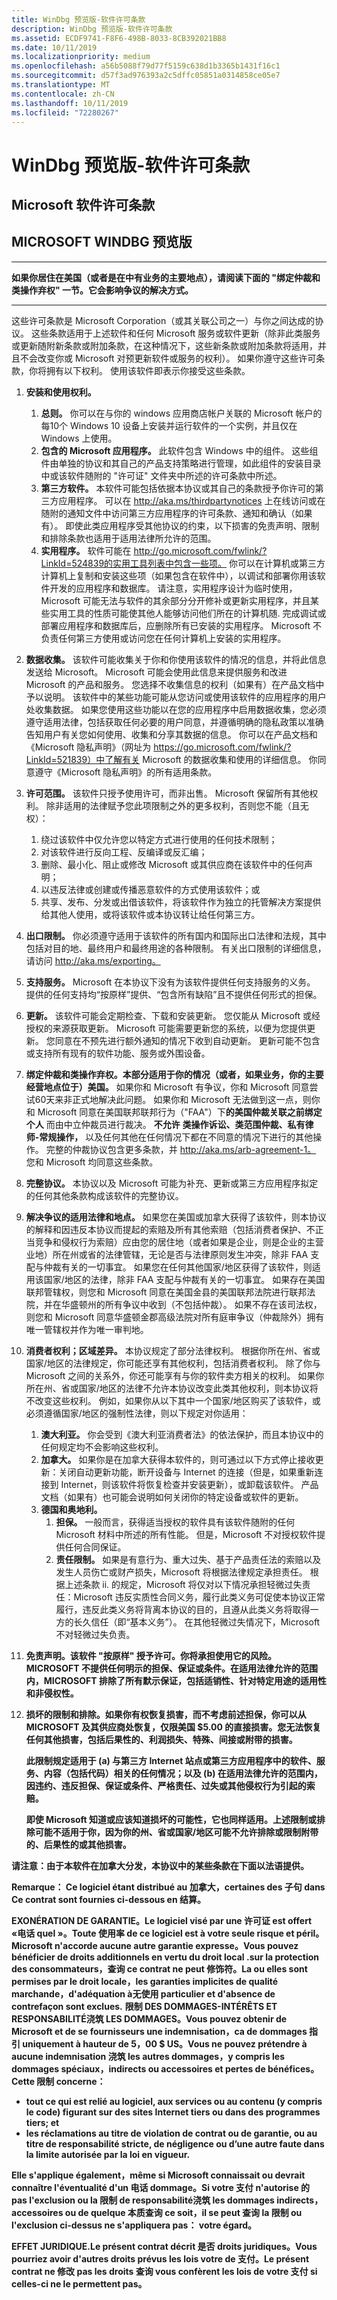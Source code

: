```yaml
---
title: WinDbg 预览版-软件许可条款
description: WinDbg 预览版-软件许可条款
ms.assetid: ECDF9741-F8F6-498B-8033-8CB392021BB8
ms.date: 10/11/2019
ms.localizationpriority: medium
ms.openlocfilehash: a56b5088f79d77f5159c638d1b3365b1431f16c1
ms.sourcegitcommit: d57f3ad976393a2c5dffc05851a0314858ce05e7
ms.translationtype: MT
ms.contentlocale: zh-CN
ms.lasthandoff: 10/11/2019
ms.locfileid: "72280267"
---
```

# <a name="windbg-preview---software-license-terms"></a>WinDbg 预览版-软件许可条款

## <a name="microsoft-software-license-terms"></a>Microsoft 软件许可条款
## <a name="microsoft-windbg-preview"></a>MICROSOFT WINDBG 预览版
___

**如果你居住在美国（或者是在中有业务的主要地点），请阅读下面的 "绑定仲裁和类操作弃权" 一节。它会影响争议的解决方式。**

___

这些许可条款是 Microsoft Corporation（或其关联公司之一）与你之间达成的协议。 这些条款适用于上述软件和任何 Microsoft 服务或软件更新（除非此类服务或更新随附新条款或附加条款，在这种情况下，这些新条款或附加条款将适用，并且不会改变你或 Microsoft 对预更新软件或服务的权利）。 如果你遵守这些许可条款，你将拥有以下权利。 使用该软件即表示你接受这些条款。
1.  **安装和使用权利。**
    1.  **总则。** 你可以在与你的 windows 应用商店帐户关联的 Microsoft 帐户的每10个 Windows 10 设备上安装并运行软件的一个实例，并且仅在 Windows 上使用。
    2.  **包含的 Microsoft 应用程序。** 此软件包含 Windows 中的组件。 这些组件由单独的协议和其自己的产品支持策略进行管理，如此组件的安装目录中或该软件随附的 "许可证" 文件夹中所述的许可条款中所述。
    3.  **第三方软件。** 本软件可能包括依据本协议或其自己的条款授予你许可的第三方应用程序。 可以在 http://aka.ms/thirdpartynotices 上在线访问或在随附的通知文件中访问第三方应用程序的许可条款、通知和确认（如果有）。 即使此类应用程序受其他协议的约束，以下损害的免责声明、限制和排除条款也适用于适用法律所允许的范围。
    4.  **实用程序。** 软件可能在 http://go.microsoft.com/fwlink/?LinkId=524839的实用工具列表中包含一些项。 你可以在计算机或第三方计算机上复制和安装这些项（如果包含在软件中），以调试和部署你用该软件开发的应用程序和数据库。 请注意，实用程序设计为临时使用，Microsoft 可能无法与软件的其余部分分开修补或更新实用程序，并且某些实用工具的性质可能使其他人能够访问他们所在的计算机随. 完成调试或部署应用程序和数据库后，应删除所有已安装的实用程序。 Microsoft 不负责任何第三方使用或访问您在任何计算机上安装的实用程序。
2.  **数据收集。** 该软件可能收集关于你和你使用该软件的情况的信息，并将此信息发送给 Microsoft。 Microsoft 可能会使用此信息来提供服务和改进 Microsoft 的产品和服务。 您选择不收集信息的权利（如果有）在产品文档中予以说明。 该软件中的某些功能可能从您访问或使用该软件的应用程序的用户处收集数据。 如果您使用这些功能以在您的应用程序中启用数据收集，您必须遵守适用法律，包括获取任何必要的用户同意，并遵循明确的隐私政策以准确告知用户有关您如何使用、收集和分享其数据的信息。 你可以在产品文档和《Microsoft 隐私声明》（网址为 https://go.microsoft.com/fwlink/?LinkId=521839）中了解有关 Microsoft 的数据收集和使用的详细信息。 你同意遵守《Microsoft 隐私声明》的所有适用条款。
3.  **许可范围。** 该软件只授予使用许可，而非出售。 Microsoft 保留所有其他权利。 除非适用的法律赋予您此项限制之外的更多权利，否则您不能（且无权）：
    1.  绕过该软件中仅允许您以特定方式进行使用的任何技术限制；
    2.  对该软件进行反向工程、反编译或反汇编；
    3.  删除、最小化、阻止或修改 Microsoft 或其供应商在该软件中的任何声明；
    4.  以违反法律或创建或传播恶意软件的方式使用该软件；或
    5.  共享、发布、分发或出借该软件，将该软件作为独立的托管解决方案提供给其他人使用，或将该软件或本协议转让给任何第三方。
4.  **出口限制。** 你必须遵守适用于该软件的所有国内和国际出口法律和法规，其中包括对目的地、最终用户和最终用途的各种限制。 有关出口限制的详细信息，请访问 http://aka.ms/exporting。
5.  **支持服务。** Microsoft 在本协议下没有为该软件提供任何支持服务的义务。 提供的任何支持均“按原样”提供、“包含所有缺陷”且不提供任何形式的担保。
6.  **更新。** 该软件可能会定期检查、下载和安装更新。 您仅能从 Microsoft 或经授权的来源获取更新。 Microsoft 可能需要更新您的系统，以便为您提供更新。 您同意在不预先进行额外通知的情况下收到自动更新。 更新可能不包含或支持所有现有的软件功能、服务或外围设备。
7.  **绑定仲裁和类操作弃权。本部分适用于你的情况（或者，如果业务，你的主要经营地点位于）美国。**  如果你和 Microsoft 有争议，你和 Microsoft 同意尝试60天来非正式地解决此问题。 如果你和 Microsoft 无法做到这一点，则你和 Microsoft 同意在美国联邦联邦行为（"FAA"）下**的美国仲裁关联之前绑定个人** 而由中立仲裁员进行裁决。 **不允许** **类操作诉讼、类范围仲裁、私有律师-常规操作，** 以及任何其他在任何情况下都在不同意的情况下进行的其他操作。 完整的仲裁协议包含更多条款，并 http://aka.ms/arb-agreement-1。 您和 Microsoft 均同意这些条款。
8.  **完整协议。** 本协议以及 Microsoft 可能为补充、更新或第三方应用程序拟定的任何其他条款构成该软件的完整协议。
9.  **解决争议的适用法律和地点。** 如果您在美国或加拿大获得了该软件，则本协议的解释和因违反本协议而提起的索赔及所有其他索赔（包括消费者保护、不正当竞争和侵权行为索赔）应由您的居住地（或者如果是企业，则是企业的主营业地）所在州或省的法律管辖，无论是否与法律原则发生冲突，除非 FAA 支配与仲裁有关的一切事宜。 如果您在任何其他国家/地区获得了该软件，则适用该国家/地区的法律，除非 FAA 支配与仲裁有关的一切事宜。 如果存在美国联邦管辖权，则您和 Microsoft 同意在美国金县的美国联邦法院进行联邦法院，并在华盛顿州的所有争议中收到（不包括仲裁）。 如果不存在该司法权，则您和 Microsoft 同意华盛顿金郡高级法院对所有庭审争议（仲裁除外）拥有唯一管辖权并作为唯一审判地。
10. **消费者权利；区域差异。** 本协议规定了部分法律权利。 根据你所在州、省或国家/地区的法律规定，你可能还享有其他权利，包括消费者权利。 除了你与 Microsoft 之间的关系外，你还可能享有与你的软件卖方相关的权利。 如果你所在州、省或国家/地区的法律不允许本协议改变此类其他权利，则本协议将不改变这些权利。 例如，如果你从以下其中一个国家/地区购买了该软件，或必须遵循国家/地区的强制性法律，则以下规定对你适用：
    1.  **澳大利亚。** 你会受到《澳大利亚消费者法》的依法保护，而且本协议中的任何规定均不会影响这些权利。
    2.  **加拿大。** 如果你是在加拿大获得本软件的，则可通过以下方式停止接收更新：关闭自动更新功能，断开设备与 Internet 的连接（但是，如果重新连接到 Internet，则该软件将恢复检查并安装更新），或卸载该软件。 产品文档（如果有）也可能会说明如何关闭你的特定设备或软件的更新。
    3.  **德国和奥地利。**  
        1.  **担保。** 一般而言，获得适当授权的软件具有该软件随附的任何 Microsoft 材料中所述的所有性能。 但是，Microsoft 不对授权软件提供任何合同保证。  
        2.  **责任限制。** 如果是有意行为、重大过失、基于产品责任法的索赔以及发生人员伤亡或财产损失，Microsoft 将根据法律规定承担责任。
根据上述条款 ii. 的规定，Microsoft 将仅对以下情况承担轻微过失责任：Microsoft 违反实质性合同义务，履行此类义务可促使本协议正常履行，违反此类义务将背离本协议的目的，且遵从此类义务将取得一方的长久信任（即“基本义务”）。 在其他轻微过失情况下，Microsoft 不对轻微过失负责。
11. **免责声明。该软件 "按原样" 授予许可。你将承担使用它的风险。MICROSOFT 不提供任何明示的担保、保证或条件。在适用法律允许的范围内，MICROSOFT 排除了所有默示保证，包括适销性、针对特定用途的适用性和非侵权性。**
12. **损坏的限制和排除。如果你有权恢复损害，而不考虑前述担保，你可以从 MICROSOFT 及其供应商处恢复，仅限美国 $5.00 的直接损害。您无法恢复任何其他损害，包括后果性的、利润损失、特殊、间接或附带的损害。**

    **此限制规定适用于 (a) 与第三方 Internet 站点或第三方应用程序中的软件、服务、内容（包括代码）相关的任何情况；以及 (b) 在适用法律允许的范围内，因违约、违反担保、保证或条件、严格责任、过失或其他侵权行为引起的索赔。**

    **即使 Microsoft 知道或应该知道损坏的可能性，它也同样适用。上述限制或排除可能不适用于你，因为你的州、省或国家/地区可能不允许排除或限制附带的、后果性的或其他损害。**

**请注意：由于本软件在加拿大分发，本协议中的某些条款在下面以法语提供。**

**Remarque： Ce logiciel étant distribué au 加拿大，certaines des 子句 dans Ce contrat sont fournies ci-dessous en 结算。**

**EXONÉRATION DE GARANTIE。Le logiciel visé par une 许可证 est offert «电话 quel »。Toute 使用率 de ce logiciel est à votre seule risque et péril。Microsoft n'accorde aucune autre garantie expresse。Vous pouvez bénéficier de droits additionnels en vertu du droit local .sur la protection des consommateurs，查询 ce contrat ne peut 修饰符。La ou elles sont permises par le droit locale，les garanties implicites de qualité marchande，d'adéquation à无使用 particulier et d'absence de contrefaçon sont exclues.** 
**限制 DES DOMMAGES-INTÉRÊTS ET RESPONSABILITÉ浇筑 LES DOMMAGES。Vous pouvez obtenir de Microsoft et de se fournisseurs une indemnisation，ca de dommages 指引 uniquement à hauteur de 5，00 $ US。Vous ne pouvez prétendre à aucune indemnisation 浇筑 les autres dommages，y compris les dommages spéciaux，indirects ou accessoires et pertes de bénéfices。** 
**Cette 限制 concerne：**
- **tout ce qui est relié au logiciel, aux services ou au contenu (y compris le code) figurant sur des sites Internet tiers ou dans des programmes tiers; et**
- **les réclamations au titre de violation de contrat ou de garantie, ou au titre de responsabilité stricte, de négligence ou d’une autre faute dans la limite autorisée par la loi en vigueur.**

**Elle s'applique également，même si Microsoft connaissait ou devrait connaître l'éventualité d'un 电话 dommage。Si votre 支付 n'autorise 的 pas l'exclusion ou la 限制 de responsabilité浇筑 les dommages indirects，accessoires ou de quelque 本质查询 ce soit，il se peut 查询 la 限制 ou l'exclusion ci-dessus ne s'appliquera pas： votre égard。**

**EFFET JURIDIQUE.Le présent contrat décrit 是否 droits juridiques。Vous pourriez avoir d'autres droits prévus les lois votre de 支付。Le présent contrat ne 修改 pas les droits 查询 vous confèrent les lois de votre 支付 si celles-ci ne le permettent pas。**
